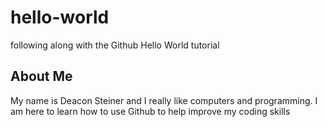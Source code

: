 # hello-world
following along with the Github Hello World tutorial

## About Me
My name is Deacon Steiner and I really like computers and programming. I am here to learn how to use Github to help improve my coding skills
